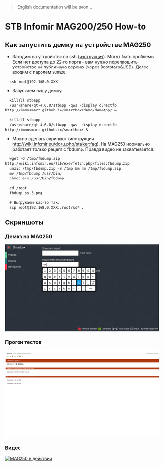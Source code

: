 > English documentation will be soon...

# STB Infomir MAG200/250 How-to

## Как запустить демку на устройстве MAG250

* Заходим на устройство по ssh ([инструкция](http://wiki.infomir.eu/doku.php/faq:second_bootloader_mag200_250)). Могут быть проблемы. Если нет доступа до 22-го порта - вам нужно перепрошить устройство на публичную версию (через Bootstarp&USB). Далее входим с паролем `930920`:

```
  ssh root@192.168.0.XXX
```

* Запускаем нашу демку:

```
  killall stbapp
  /usr/share/qt-4.6.0/stbapp -qws -display directfb http://immosmart.github.io/smartbox/demo/demoApp/ &

  killall stbapp
  /usr/share/qt-4.6.0/stbapp -qws -display directfb http://immosmart.github.io/smartbox/ &
```

* Можно сделать скриншот (инструкция http://wiki.infomir.eu/doku.php/stalker:faq). На MAG250 нормально работает только рецепт с fbdump. Правда видео не захватывается.

```
  wget -O /tmp/fbdump.zip http://wiki.infomir.eu/lib/exe/fetch.php/files:fbdump.zip
  unzip /tmp/fbdump.zip -d /tmp && rm /tmp/fbdump.zip
  mv /tmp/fbdump /usr/bin/
  chmod a+x /usr/bin/fbdump

  cd /root
  fbdump ss.3.png

  # Выгружаем как-то так:
  scp root@192.168.0.XXX:/root/ss* .
```

## Скриншоты

### Демка на MAG250

![Демка на MAG250](img/mag_11.png)

### Прогон тестов

![Alt text](img/mag_20.png)

### Видео

[![MAG250 в действии](http://img.youtube.com/vi/Wd69d_WsD0Q/0.jpg)](http://www.youtube.com/watch?v=Wd69d_WsD0Q)
